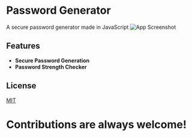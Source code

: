 # Password Generator

A secure password generator made in JavaScript
![App Screenshot](https://i.ibb.co/4nsgtQtB/Screenshot-2025-02-14-230005.png)

## Features

- **Secure Password Generation**
- **Password Strength Checker**

## License

[MIT](https://github.com/MarcselloDev/PasswordGenerator/blob/main/LICENSE)

# Contributions are always welcome!